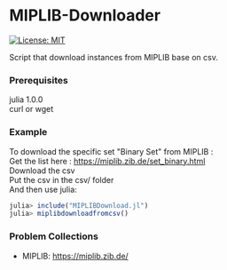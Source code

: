 # MIPLIB-Downloader

[![License: MIT](https://img.shields.io/badge/License-MIT-green.svg)](https://opensource.org/licenses/MIT)

Script that download instances from MIPLIB base on csv.

### Prerequisites

julia 1.0.0</br>
curl or wget

### Example
To download the specific set "Binary Set" from MIPLIB :</br>
Get the list here : https://miplib.zib.de/set_binary.html</br>
Download the csv</br>
Put the csv in the csv/ folder</br>
And then use julia:</br>
```julia
julia> include("MIPLIBDownload.jl")
julia> miplibdownloadfromcsv()
```

### Problem Collections

* MIPLIB: https://miplib.zib.de/
